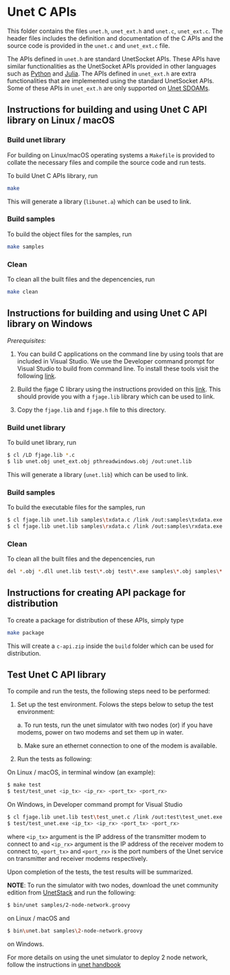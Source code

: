 # Unet C APIs

This folder contains the files `unet.h`, `unet_ext.h` and `unet.c`, `unet_ext.c`. The header files includes the definition and documentation of the C APIs and the source code is provided in the `unet.c` and `unet_ext.c` file. 

The APIs defined in `unet.h` are standard UnetSocket APIs. These APIs have similar functionalities as the UnetSocket APIs provided in other languages such as [Python](https://github.com/org-arl/unet-contrib/tree/stp/unetsocket/python) and [Julia](https://github.com/org-arl/UnetSockets.jl). The APIs defined in `unet_ext.h` are extra functionalities that are implemented using the standard UnetSocket APIs. Some of these APIs in `unet_ext.h` are only supported on [Unet SDOAMs](https://unetstack.net/handbook/unet-handbook_introduction.html).

## Instructions for building and using Unet C API library on Linux / macOS

### Build unet library

For building on Linux/macOS operating systems a `Makefile` is provided to collate the necessary files and compile the source code and run tests.

To build Unet C APIs library, run

```bash
make
```

This will generate a library (`libunet.a`) which can be used to link.

### Build samples

To build the object files for the samples, run

```bash
make samples
```

### Clean

To clean all the built files and the depencencies, run

```bash
make clean
```

## Instructions for building and using Unet C API library on Windows

*Prerequisites:*

1. You can build C applications on the command line by using tools that are included in Visual Studio. We use the Developer command prompt for Visual Studio to build from command line. To install these tools visit the following [link](https://docs.microsoft.com/en-us/dotnet/framework/tools/developer-command-prompt-for-vs).

2. Build the fjage C library using the instructions provided on this [link](https://github.com/org-arl/fjage/tree/dev/gateways/c). This should provide you with a `fjage.lib` library which can be used to link.

3. Copy the `fjage.lib` and `fjage.h` file to this directory.

### Build unet library

To build unet library, run

```bash
$ cl /LD fjage.lib *.c
$ lib unet.obj unet_ext.obj pthreadwindows.obj /out:unet.lib
```

This will generate a library (`unet.lib`) which can be used to link.


### Build samples

To build the executable files for the samples, run

```bash
$ cl fjage.lib unet.lib samples\txdata.c /link /out:samples\txdata.exe
$ cl fjage.lib unet.lib samples\rxdata.c /link /out:samples\rxdata.exe
```

### Clean

To clean all the built files and the depencencies, run

```bash
del *.obj *.dll unet.lib test\*.obj test\*.exe samples\*.obj samples\*.exe 2>nul
```

## Instructions for creating API package for distribution

To create a package for distribution of these APIs, simply type

```bash
make package
```

This will create a `c-api.zip` inside the `build` folder which can be used for distribution.

## Test Unet C API library

To compile and run the tests, the following steps need to be performed:

1. Set up the test environment. Folows the steps below to setup the test environment:

	a. To run tests, run the unet simulator with two nodes (or) if you have modems, power on two modems and set them up in water.

	b. Make sure an ethernet connection to one of the modem is available.

2. Run the tests as following:

On Linux / macOS, in terminal window (an example):

```bash
$ make test
$ test/test_unet <ip_tx> <ip_rx> <port_tx> <port_rx>
```

On Windows, in Developer command prompt for Visual Studio

```bash
$ cl fjage.lib unet.lib test\test_unet.c /link /out:test\test_unet.exe
$ test/test_unet.exe <ip_tx> <ip_rx> <port_tx> <port_rx>
```

where `<ip_tx>` argument is the IP address of the transmitter modem to connect to and `<ip_rx>` argument is the IP address of the receiver modem to connect to, `<port_tx>` and `<port_rx>` is the port numbers of the Unet service on transmitter and receiver modems respectively.

Upon completion of the tests, the test results will be summarized.

**NOTE**: To run the simulator with two nodes, download the unet community edition from [UnetStack](https://unetstack.net/) and run the following:

```bash
$ bin/unet samples/2-node-network.groovy
```
on Linux / macOS and
```bash
$ bin\unet.bat samples\2-node-network.groovy
```
on Windows.

For more details on using the unet simulator to deploy 2 node network, follow the instructions in [unet handbook](https://unetstack.net/handbook/unet-handbook_getting_started.html)
